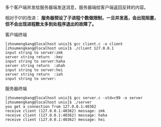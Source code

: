 多个客户端并发给服务器端发送消息，服务器端给客户端返回反转的内容。

相对于01的改进：
**服务器预设了子进程个数做限制，一旦并发高，会出现阻塞，但不会出现进程数太多到处程序退出的故障了。**

客户端终端
```shell
[zhoumengkang@localhost unix]$ gcc client.c -o client
[zhoumengkang@localhost unix]$ ./client 127.0.0.1
input string to server:zmk
server string return  :kmz
input string to server:haha
server string return  :ahah
input string to server:hei
server string return  :ieh
input string to server:
```
服务器终端
```shell
[zhoumengkang@localhost unix]$ gcc server.c -std=c99 -o server
[zhoumengkang@localhost unix]$ ./server 
you get a connection from 127.0.0.1:40362
receive client (127.0.0.1:40362) message: zmk
receive client (127.0.0.1:40362) message: haha
receive client (127.0.0.1:40362) message: hei
